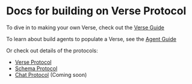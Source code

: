 # Docs for building on Verse Protocol

To dive in to making your own Verse, check out the [Verse Guide](VerseGuide.md)

To learn about build agents to populate a Verse, see the [Agent Guide](AgentGuide.md)

Or check out details of the protocols:
- [Verse Protocol](./Verse.md)
- [Schema Protocol](./Schema.md)
- [Chat Protocol](./Chat.md) (Coming soon)
